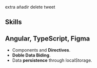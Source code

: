 extra añadir delete tweet

## Skills

## Angular, TypeScript, Figma

- Components and **Directives**.
- **Doble Data Biding**.
- Data **persistence** through localStorage.

